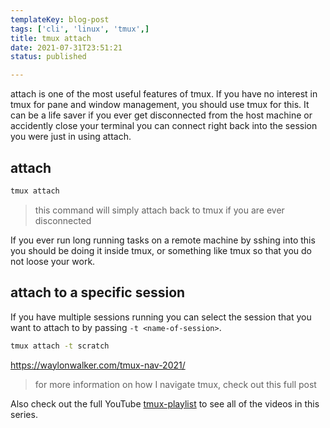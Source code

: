 ```yaml
---
templateKey: blog-post
tags: ['cli', 'linux', 'tmux',]
title: tmux attach
date: 2021-07-31T23:51:21
status: published

---
```


attach is one of the most useful features of tmux.  If you have no interest in
tmux for pane and window management, you should use tmux for this.  It can be a
life saver if you ever get disconnected from the host machine or accidently
close your terminal you can connect right back into the session you were just
in using attach.

## attach

``` bash
tmux attach
```

> this command will simply attach back to tmux if you are ever disconnected

If you ever run long running tasks on a remote machine by sshing into this you
should be doing it inside tmux, or something like tmux so that you do not loose
your work.

## attach to a specific session

If you have multiple sessions running you can select the session that you want
to attach to by passing `-t <name-of-session>`.

``` bash
tmux attach -t scratch
```

https://waylonwalker.com/tmux-nav-2021/

> for more information on how I navigate tmux, check out this full post


Also check out the full YouTube
[tmux-playlist](https://www.youtube.com/playlist?list=PLTRNG6WIHETB4reAxbWza3CZeP9KL6B)
to see all of the videos in this series.

